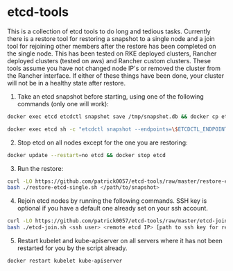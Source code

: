 # etcd-tools
This is a collection of etcd tools to do long and tedious tasks.  Currently there is a restore tool for restoring a snapshot to a single node and a join tool for rejoining other members after the restore has been completed on the single node.  This has been tested on RKE deployed clusters, Rancher deployed clusters (tested on aws) and Rancher custom clusters.  These tools assume you have not changed node IP's or removed the cluster from the Rancher interface.  If either of these things have been done, your cluster will not be in a healthy state after restore.

1. Take an etcd snapshot before starting, using one of the following commands (only one will work):
```bash
docker exec etcd etcdctl snapshot save /tmp/snapshot.db && docker cp etcd:/tmp/snapshot.db .
```
```bash
docker exec etcd sh -c "etcdctl snapshot --endpoints=\$ETCDCTL_ENDPOINT save /tmp/snapshot.db" && docker cp etcd:/tmp/snapshot.db .
```

2. Stop etcd on all nodes except for the one you are restoring:
```bash
docker update --restart=no etcd && docker stop etcd
```

3. Run the restore:
```bash
curl -LO https://github.com/patrick0057/etcd-tools/raw/master/restore-etcd-single.sh
bash ./restore-etcd-single.sh </path/to/snapshot>
```

4. Rejoin etcd nodes by running the following commands.  SSH key is optional if you have a default one already set on your ssh account.
```bash
curl -LO https://github.com/patrick0057/etcd-tools/raw/master/etcd-join.sh
bash ./etcd-join.sh <ssh user> <remote etcd IP> [path to ssh key for remote box]
```
5. Restart kubelet and kube-apiserver on all servers where it has not been restarted for you by the script already.
```bash
docker restart kubelet kube-apiserver
```

